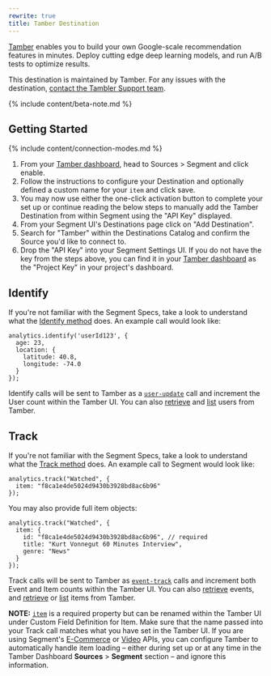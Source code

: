 ```yaml
---
rewrite: true
title: Tamber Destination
---
```

[Tamber](https://tamber.com/?utm_source=segmentio&utm_medium=docs&utm_campaign=partners) enables you to build your own Google-scale recommendation features in minutes. Deploy cutting edge deep learning models, and run A/B tests to optimize results.

This destination is maintained by Tamber. For any issues with the destination, [contact the Tambler Support team](mailto:support@tamber.com).

{% include content/beta-note.md %}

## Getting Started

{% include content/connection-modes.md %}

1. From your [Tamber dashboard](https://dashboard.tamber.com), head to Sources > Segment and click enable.
2. Follow the instructions to configure your Destination and optionally defined a custom name for your `item` and click save.
3. You may now use either the one-click activation button to complete your set up or continue reading the below steps to manually add the Tamber Destination from within Segment using the "API Key" displayed.
4. From your Segment UI's Destinations page click on "Add Destination".
5. Search for "Tamber" within the Destinations Catalog and confirm the Source you'd like to connect to.
6. Drop the "API Key" into your Segment Settings UI. If you do not have the key from the steps above, you can find it in your [Tamber dashboard](https://dashboard.tamber.com) as the "Project Key" in your project's dashboard.


## Identify

If you're not familiar with the Segment Specs, take a look to understand what the [Identify method](https://segment.com/docs/connections/spec/identify/) does. An example call would look like:

```
analytics.identify('userId123', {
  age: 23,
  location: {
    latitude: 40.8,
    longitude: -74.0
  }
});
```

Identify calls will be sent to Tamber as a [`user-update`](https://tamber.com/docs/api/#user-update) call and increment the User count within the Tamber UI. You can also [retrieve](https://tamber.com/docs/api/#user-retrieve) and [list](https://tamber.com/docs/api/#user-list) users from Tamber.


## Track

If you're not familiar with the Segment Specs, take a look to understand what the [Track method](https://segment.com/docs/connections/spec/track/) does. An example call to Segment would look like:

```
analytics.track("Watched", {
  item: "f8ca1e4de5024d9430b3928bd8ac6b96"
});
```

You may also provide full item objects:

```
analytics.track("Watched", {
  item: {
    id: "f8ca1e4de5024d9430b3928bd8ac6b96", // required
    title: "Kurt Vonnegut 60 Minutes Interview",
    genre: "News"
  }
});
```

Track calls will be sent to Tamber as [`event-track`](https://works.tamber.com/docs/api/#event-track) calls and increment both Event and Item counts within the Tamber UI. You can also [retrieve](https://tamber.com/docs/api/#event-retrieve) events, and [retrieve](https://tamber.com/docs/api/#item-retrieve) or [list](https://tamber.com/docs/api/#item-list) items from Tamber.

**NOTE:** [`item`](https://works.tamber.com/docs/api/#item) is a required property but can be renamed within the Tamber UI under Custom Field Definition for Item. Make sure that the name passed into your Track call matches what you have set in the Tamber UI. If you are using Segment's [E-Commerce](https://segment.com/docs/connections/spec/ecommerce/v2) or [Video](https://segment.com/docs/connections/spec/video) APIs, you can configure Tamber to automatically handle item loading – either during set up or at any time in the Tamber Dashboard <strong>Sources</strong> > <strong>Segment</strong> section – and ignore this information.

